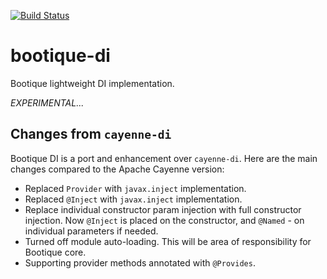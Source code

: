 [![Build Status](https://travis-ci.org/bootique/bootique-di.svg)](https://travis-ci.org/bootique/bootique-di)

# bootique-di

Bootique lightweight DI implementation.

_EXPERIMENTAL..._

## Changes from `cayenne-di`

Bootique DI is a port and enhancement over  `cayenne-di`. Here are the
main changes compared to the Apache Cayenne version:

* Replaced `Provider` with `javax.inject` implementation.
* Replaced `@Inject` with `javax.inject` implementation.
* Replace individual constructor param injection with full constructor
injection. Now `@Inject` is placed on the constructor, and `@Named` - on
individual parameters if needed.
* Turned off module auto-loading. This will be area of responsibility for
Bootique core.
* Supporting provider methods annotated with `@Provides`.